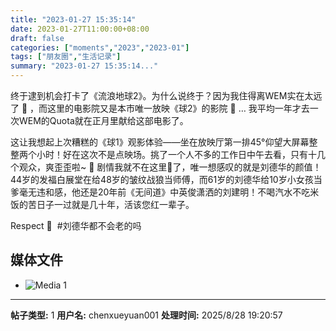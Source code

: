 ```yaml
---
title: "2023-01-27 15:35:14"
date: 2023-01-27T11:00:00+08:00
draft: false
categories: ["moments","2023","2023-01"]
tags: ["朋友圈","生活记录"]
summary: "2023-01-27 15:35:14..."
---
```


终于逮到机会打卡了《流浪地球2》。为什么说终于？因为我住得离WEM实在太远了 🫠 ，而这里的电影院又是本市唯一放映《球2》的影院 🥲 … 我平均一年才去一次WEM的Quota就在正月里献给这部电影了。

这让我想起上次糟糕的《球1》观影体验——坐在放映厅第一排45°仰望大屏幕整整两个小时！好在这次不是点映场。挑了一个人不多的工作日中午去看，只有十几个观众，爽歪歪啦~ 🤗
​
​剧情我就不在这里🍑了，唯一想感叹的就是刘德华的颜值！44岁的发福白展堂在给48岁的皱纹战狼当师傅，而61岁的刘德华给10岁小女孩当爹毫无违和感，他还是20年前《无间道》中英俊潇洒的刘建明！不喝汽水不吃米饭的苦日子一过就是几十年，活该您红一辈子。

Respect 🙏
​
​#刘德华都不会老的吗

## 媒体文件

- ![Media 1](/Moments/photos/2023-01-27/202301271535140.jpg)

---

**帖子类型:** 1
**用户名:** chenxueyuan001
**处理时间:** 2025/8/28 19:20:57